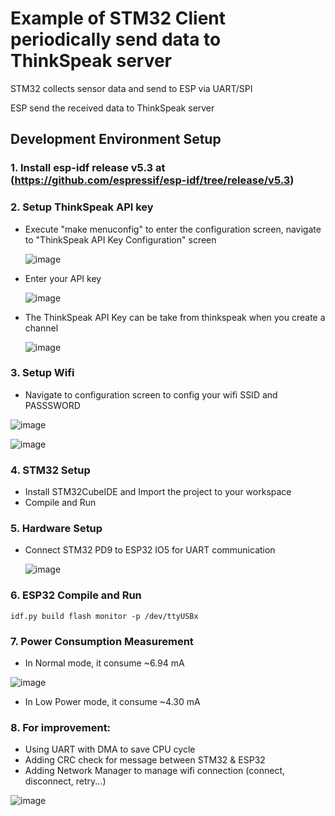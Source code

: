 # Example of STM32 Client periodically send data to ThinkSpeak server

STM32 collects sensor data and send to ESP via UART/SPI

ESP send the received data to ThinkSpeak server

## Development Environment Setup
### 1. Install esp-idf release v5.3 at (https://github.com/espressif/esp-idf/tree/release/v5.3)
### 2. Setup ThinkSpeak API key
* Execute "make menuconfig" to enter the configuration screen, navigate to "ThinkSpeak API Key Configuration" screen

  ![image](https://github.com/user-attachments/assets/dfeac2c7-eb22-48ad-90e4-49636d53fe67)

* Enter your API key

  ![image](https://github.com/user-attachments/assets/da1d8683-02be-48c1-b4a4-b4ee1126f3a2)


* The ThinkSpeak API Key can be take from thinkspeak when you create a channel
  
  ![image](https://github.com/user-attachments/assets/7d2703a3-3064-42d3-9736-89389859430f)



### 3. Setup Wifi
  * Navigate to configuration screen to config your wifi SSID and PASSSWORD

  ![image](https://github.com/user-attachments/assets/5b24506f-61c0-4120-8187-da5f4f636912)


  ![image](https://github.com/user-attachments/assets/80dde2e5-eb2c-4d13-a5e7-56e70626537a)



### 4. STM32 Setup
* Install STM32CubeIDE and Import the project to your workspace
* Compile and Run


### 5. Hardware Setup
* Connect STM32 PD9 to ESP32 IO5 for UART communication

  ![image](https://github.com/user-attachments/assets/7c866d19-a44a-4271-8830-bdcc32f8802d)


### 6. ESP32 Compile and Run

  ```idf.py build flash monitor -p /dev/ttyUSBx```

### 7. Power Consumption Measurement
* In Normal mode, it consume ~6.94 mA

![image](https://github.com/user-attachments/assets/a497a268-f43b-4fd4-bf5c-9c0eec126215)


* In Low Power mode, it consume ~4.30 mA


### 8. For improvement:
* Using UART with DMA to save CPU cycle
* Adding CRC check for message between STM32 & ESP32
* Adding Network Manager to manage wifi connection (connect, disconnect, retry...)

![image](https://github.com/user-attachments/assets/ce91ca3d-5165-46e0-939e-08e5dc268e23)


